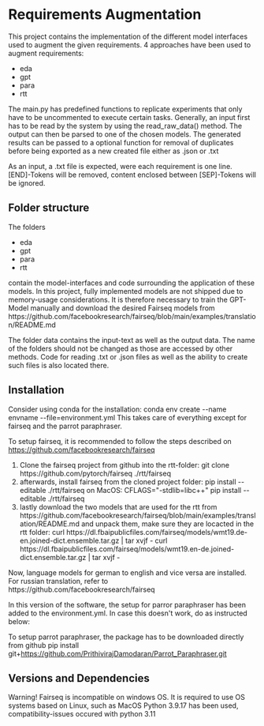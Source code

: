 # Requirements Augmentation

This project contains the implementation of the different model interfaces used to augment the given requirements.
4 approaches have been used to augment requirements:
<ul>
    <li>eda</li>
    <li>gpt</li>
    <li>para</li>
    <li>rtt</li>
</ul>

The main.py has predefined functions to replicate experiments that only have to be uncommented to execute certain tasks.
Generally, an input first has to be read by the system by using the read_raw_data() method. The output can then be parsed to one of the chosen models.
The generated results can be passed to a optional function for removal of duplicates before being exported as a new created file either as .json or .txt

As an input, a .txt file is expected, were each requirement is one line. [END]-Tokens will be removed, content enclosed between [SEP]-Tokens will be ignored.

## Folder structure
The folders 
<ul>
    <li>eda</li>
    <li>gpt</li>
    <li>para</li>
    <li>rtt</li>
</ul>
contain the model-interfaces and code surrounding the application of these models. In this project, fully implemented models are not shipped due to memory-usage considerations.
It is therefore necessary to train the GPT-Model manually and download the desired Fairseq models from https://github.com/facebookresearch/fairseq/blob/main/examples/translation/README.md

The folder data contains the input-text as well as the output data. The name of the folders should not be changed as those are accessed by other methods. 
Code for reading .txt or .json files as well as the ability to create such files is also located there.

## Installation
Consider using conda for the installation:
    conda env create --name envname --file=environment.yml
This takes care of everything except for fairseq and the parrot paraphraser. 

To setup fairseq, it is recommended to follow the steps described on https://github.com/facebookresearch/fairseq

<ol>
    <li>Clone the fairseq project from github into the rtt-folder:
        git clone https://github.com/pytorch/fairseq ./rtt/fairseq
    </li>
    <li>afterwards, install fairseq from the cloned project folder:
        pip install --editable ./rtt/fairseq
    on MacOS:
        CFLAGS="-stdlib=libc++" pip install --editable ./rtt/fairseq
    </li>
    <li>lastly download the two models that are used for the rtt from https://github.com/facebookresearch/fairseq/blob/main/examples/translation/README.md and unpack them, make sure they are locacted in the rtt folder:
        curl https://dl.fbaipublicfiles.com/fairseq/models/wmt19.de-en.joined-dict.ensemble.tar.gz | tar xvjf -
        curl https://dl.fbaipublicfiles.com/fairseq/models/wmt19.en-de.joined-dict.ensemble.tar.gz | tar xvjf -
    </li>
</ol>
Now, language models for german to english and vice versa are installed. For russian translation, refer to https://github.com/facebookresearch/fairseq

In this version of the software, the setup for parror paraphraser has been added to the environment.yml. In case this doesn't work, do as instructed below:

To setup parrot paraphraser, the package has to be downloaded directly from github
    pip install git+https://github.com/PrithivirajDamodaran/Parrot_Paraphraser.git

## Versions and Dependencies
Warning! Fairseq is incompatible on windows OS. It is required to use OS systems based on Linux, such as MacOS
Python 3.9.17 has been used, compatibility-issues occured with python 3.11